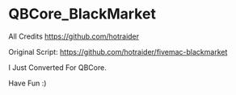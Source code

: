 # QBCore_BlackMarket

All Credits 
https://github.com/hotraider

Original Script: https://github.com/hotraider/fivemac-blackmarket


I Just Converted For QBCore.

Have Fun :)
